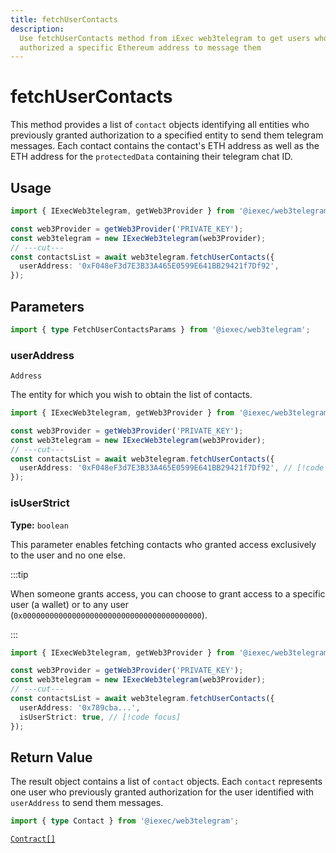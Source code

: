 ```yaml
---
title: fetchUserContacts
description:
  Use fetchUserContacts method from iExec web3telegram to get users who
  authorized a specific Ethereum address to message them
---
```


# fetchUserContacts

This method provides a list of `contact` objects identifying all entities who
previously granted authorization to a specified entity to send them telegram
messages. Each contact contains the contact's ETH address as well as the ETH
address for the `protectedData` containing their telegram chat ID.

## Usage

```ts twoslash
import { IExecWeb3telegram, getWeb3Provider } from '@iexec/web3telegram';

const web3Provider = getWeb3Provider('PRIVATE_KEY');
const web3telegram = new IExecWeb3telegram(web3Provider);
// ---cut---
const contactsList = await web3telegram.fetchUserContacts({
  userAddress: '0xF048eF3d7E3B33A465E0599E641BB29421f7Df92',
});
```

## Parameters

```ts twoslash
import { type FetchUserContactsParams } from '@iexec/web3telegram';
```

### userAddress

`Address`

The entity for which you wish to obtain the list of contacts.

```ts twoslash
import { IExecWeb3telegram, getWeb3Provider } from '@iexec/web3telegram';

const web3Provider = getWeb3Provider('PRIVATE_KEY');
const web3telegram = new IExecWeb3telegram(web3Provider);
// ---cut---
const contactsList = await web3telegram.fetchUserContacts({
  userAddress: '0xF048eF3d7E3B33A465E0599E641BB29421f7Df92', // [!code focus]
});
```

### isUserStrict <OptionalBadge />

**Type:** `boolean`

This parameter enables fetching contacts who granted access exclusively to the
user and no one else.

:::tip

When someone grants access, you can choose to grant access to a specific user (a
wallet) or to any user (`0x0000000000000000000000000000000000000000`).

:::

```ts twoslash
import { IExecWeb3telegram, getWeb3Provider } from '@iexec/web3telegram';

const web3Provider = getWeb3Provider('PRIVATE_KEY');
const web3telegram = new IExecWeb3telegram(web3Provider);
// ---cut---
const contactsList = await web3telegram.fetchUserContacts({
  userAddress: '0x789cba...',
  isUserStrict: true, // [!code focus]
});
```

## Return Value

The result object contains a list of `contact` objects. Each `contact`
represents one user who previously granted authorization for the user identified
with `userAddress` to send them messages.

```ts twoslash
import { type Contact } from '@iexec/web3telegram';
```

[`Contract[]`](/documentation/manage-data/dataProtector/types#contact)
